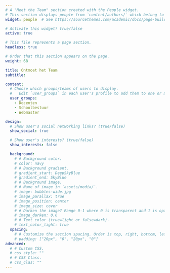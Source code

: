 ```yaml
---
# A "Meet the Team" section created with the People widget.
# This section displays people from `content/authors/` which belong to the `user_groups` below.
widget: people  # See https://sourcethemes.com/academic/docs/page-builder/

# Activate this widget? true/false
active: true

# This file represents a page section.
headless: true

# Order that this section appears on the page.
weight: 68

title: Ontmoet het Team
subtitle:

content:
  # Choose which groups/teams of users to display.
  #   Edit `user_groups` in each user's profile to add them to one or more of these groups.
  user_groups:
    - Docenten
    - Schoolbestuur
    - Webmaster

design:
  # Show user's social networking links? (true/false)
  show_social: true

  # Show user's interests? (true/false)
  show_interests: false

  background:
    # # Background color.
    # color: navy
    # # Background gradient.
    # gradient_start: DeepSkyBlue
    # gradient_end: SkyBlue
    # # Background image.
    # # Name of image in `assets/media/`.
    # image: bubbles-wide.jpg
    # image_parallax: true
    # image_position: center
    # image_size: cover
    # # Darken the image? Range 0-1 where 0 is transparent and 1 is opaque.
    # image_darken: 0.6
    # # Text color (true=light or false=dark).
    # text_color_light: true
  spacing:
    # # Customize the section spacing. Order is top, right, bottom, left.
    # padding: ["20px", "0", "20px", "0"]
advanced:
  # # Custom CSS.
  # css_style: ""
  # # CSS Class.
  # css_clas: ""
---
```

